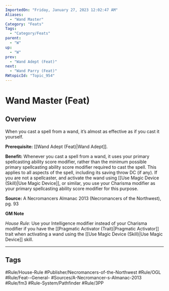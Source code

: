 ```yaml
---
ImportedOn: "Friday, January 27, 2023 12:02:47 AM"
Aliases:
  - "Wand Master"
Category: "Feats"
Tags:
  - "Category/Feats"
parent:
  - "W"
up:
  - "W"
prev:
  - "Wand Adept (Feat)"
next:
  - "Wand Parry (Feat)"
RWtopicId: "Topic_954"
---
```

# Wand Master (Feat)
## Overview
When you cast a spell from a wand, it’s almost as effective as if you cast it yourself.

**Prerequisite:** [[Wand Adept (Feat)|Wand Adept]].

**Benefit:** Whenever you cast a spell from a wand, it uses your primary spellcasting ability score modifier, rather than the minimum possible primary spellcasting ability score modifier required to cast the spell. This applies to all aspects of the spell, including its saving throw DC (if any). If you are not a spellcaster, and activate the wand using [[Use Magic Device (Skill)|Use Magic Device]], or similar, you use your Charisma modifier as your primary spellcasting ability score modifier for this purpose.

**Source:** A Necromancers Almanac 2013 (Necromancers of the Northwest), pg. 93

**GM Note**

*House Rule:* Use your Intelligence modifier instead of your Charisma modifier if you have the [[Pragmatic Activator (Trait)|Pragmatic Activator]] trait when activating a wand using the [[Use Magic Device (Skill)|Use Magic Device]] skill.


---
## Tags
#Rule/House-Rule #Publisher/Necromancers-of-the-Northwest #Rule/OGL #Rule/Feat--General- #Sources/A-Necromancer-s-Almanac-2013 #Rule/fm3 #Rule-System/Pathfinder #Rule/3PP

